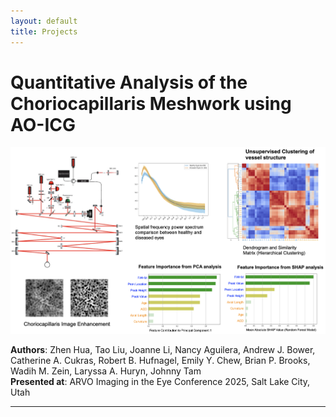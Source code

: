 ```yaml
---
layout: default
title: Projects
---
```


# Quantitative Analysis of the Choriocapillaris Meshwork using AO-ICG

<img src="assets/img/ARVO_2025.png" width="800">

**Authors**: Zhen Hua, Tao Liu, Joanne Li, Nancy Aguilera, Andrew J. Bower, Catherine A. Cukras, Robert B. Hufnagel, Emily Y. Chew, Brian P. Brooks, Wadih M. Zein, Laryssa A. Huryn, Johnny Tam  
**Presented at**: ARVO Imaging in the Eye Conference 2025, Salt Lake City, Utah

---


